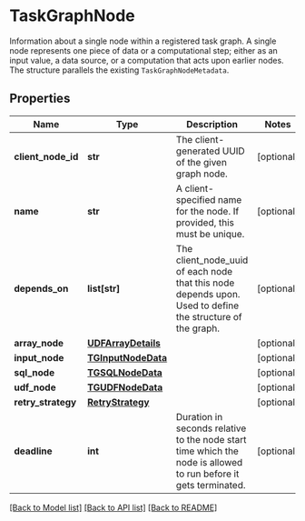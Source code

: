 # TaskGraphNode

Information about a single node within a registered task graph. A single node represents one piece of data or a computational step; either as an input value, a data source, or a computation that acts upon earlier nodes. The structure parallels the existing `TaskGraphNodeMetadata`. 
## Properties
Name | Type | Description | Notes
------------ | ------------- | ------------- | -------------
**client_node_id** | **str** | The client-generated UUID of the given graph node. | [optional] 
**name** | **str** | A client-specified name for the node. If provided, this must be unique.  | [optional] 
**depends_on** | **list[str]** | The client_node_uuid of each node that this node depends upon. Used to define the structure of the graph.  | [optional] 
**array_node** | [**UDFArrayDetails**](UDFArrayDetails.md) |  | [optional] 
**input_node** | [**TGInputNodeData**](TGInputNodeData.md) |  | [optional] 
**sql_node** | [**TGSQLNodeData**](TGSQLNodeData.md) |  | [optional] 
**udf_node** | [**TGUDFNodeData**](TGUDFNodeData.md) |  | [optional] 
**retry_strategy** | [**RetryStrategy**](RetryStrategy.md) |  | [optional] 
**deadline** | **int** | Duration in seconds relative to the node start time which the node is allowed to run before it gets terminated.  | [optional] 

[[Back to Model list]](../README.md#documentation-for-models) [[Back to API list]](../README.md#documentation-for-api-endpoints) [[Back to README]](../README.md)


